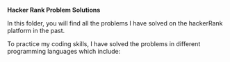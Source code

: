 <strong>Hacker Rank Problem Solutions</strong>

In this folder, you will find all the problems I have solved on the hackerRank platform in the past.

To practice my coding skills, I have solved the problems in different programming languages
which include: 

